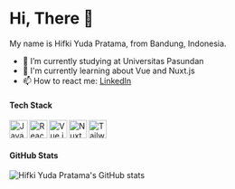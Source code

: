 # Hi, There :wave:

My name is Hifki Yuda Pratama, from Bandung, Indonesia.

- 🔭 I’m currently studying at Universitas Pasundan
- 🌱 I'm currently learning about Vue and Nuxt.js
- 📫 How to react me:
  <a href="https://www.linkedin.com/in/hifkiyudapratama/" target="_blank">LinkedIn</a>

#### Tech Stack
<a href="https://www.javascript.com/"><img align="left" alt="JavaScript" title="JavaScript" width="32px" src="https://upload.wikimedia.org/wikipedia/commons/6/6a/JavaScript-logo.png" /></a>
<a href="https://reactjs.org/"><img align="left" alt="React.js" title="React.js" width="32px" src="https://upload.wikimedia.org/wikipedia/commons/a/a7/React-icon.svg" /></a>
<a href="https://vuejs.org/"><img align="left" alt="Vue.js" title="Vue.js" width="32px" src="https://upload.wikimedia.org/wikipedia/commons/thumb/9/95/Vue.js_Logo_2.svg/180px-Vue.js_Logo_2.svg.png" /></a>
<a href="https://nuxt.com/"><img align="left" alt="Nuxt.js" title="Nuxt.js" width="32px" src="https://upload.wikimedia.org/wikipedia/commons/thumb/a/ae/Nuxt_logo.svg/768px-Nuxt_logo.svg.png?20201218211241" /></a>
<a href="https://tailwindcss.com/"><img align="left" alt="Tailwind CSS" title="Tailwind CSS" width="32px" src="https://upload.wikimedia.org/wikipedia/commons/thumb/d/d5/Tailwind_CSS_Logo.svg/768px-Tailwind_CSS_Logo.svg.png?20230715030042" /></a>
<br><br>

#### GitHub Stats
![Hifki Yuda Pratama's GitHub stats](https://github-readme-stats.vercel.app/api?username=hifkiyuda&show_icons=true&theme=graywhite)
